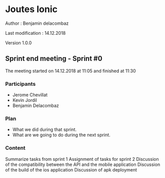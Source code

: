 # Joutes Ionic

Author : Benjamin delacombaz

Last modification : 14.12.2018

Version 1.0.0

## Sprint end meeting - Sprint #0

The meeting started on 14.12.2018 at 11:05 and finished at 11:30

### Participants

* Jerome Chevillat
* Kevin Jordil
* Benjamin Delacombaz

### Plan

* What we did during that sprint.
* What are we going to do during the next sprint.

### Content

Summarize tasks from sprint 1
Assignment of tasks for sprint 2
Discussion of the compatibility between the API and the mobile application
Discussion of the build of the ios application
Discussion of apk deployment
